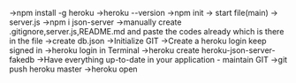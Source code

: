 ->npm install -g heroku 
->heroku --version 
->npm init -> start file(main) 
-> server.js ->npm i json-server
 ->manually create .gitignore,server.js,README.md and paste the codes already which is there in the file ->create db.json 
 ->Initialize GIT ->Create a heroku login keep signed in 
 ->heroku login in Terminal 
 ->heroku create heroku-json-server-fakedb
  ->Have everything up-to-date in your application - maintain GIT 
  ->git push heroku master 
  ->heroku open